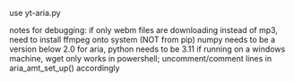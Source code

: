 use yt-aria.py

notes for debugging:
if only webm files are downloading instead of mp3, need to install ffmpeg onto system (NOT from pip)
numpy needs to be a version below 2.0 for aria, python needs to be 3.11
if running on a windows machine, wget only works in powershell; uncomment/comment lines in aria_amt_set_up() accordingly